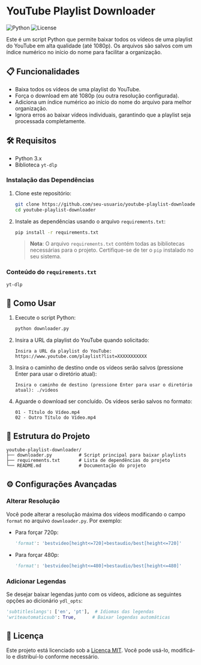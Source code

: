 # YouTube Playlist Downloader

![Python](https://img.shields.io/badge/Python-3.x-blue) ![License](https://img.shields.io/badge/License-MIT-green)

Este é um script Python que permite baixar todos os vídeos de uma playlist do YouTube em alta qualidade (até 1080p). Os arquivos são salvos com um índice numérico no início do nome para facilitar a organização.

## 📋 Funcionalidades

- Baixa todos os vídeos de uma playlist do YouTube.
- Força o download em até 1080p (ou outra resolução configurada).
- Adiciona um índice numérico ao início do nome do arquivo para melhor organização.
- Ignora erros ao baixar vídeos individuais, garantindo que a playlist seja processada completamente.

## 🛠️ Requisitos

- Python 3.x
- Biblioteca `yt-dlp`

### Instalação das Dependências

1. Clone este repositório:

   ```bash
   git clone https://github.com/seu-usuario/youtube-playlist-downloader.git
   cd youtube-playlist-downloader
   ```

2. Instale as dependências usando o arquivo `requirements.txt`:

   ```bash
   pip install -r requirements.txt
   ```

   > **Nota**: O arquivo `requirements.txt` contém todas as bibliotecas necessárias para o projeto. Certifique-se de ter o `pip` instalado no seu sistema.

### Conteúdo do `requirements.txt`

```txt
yt-dlp
```

## 🚀 Como Usar

1. Execute o script Python:

   ```bash
   python downloader.py
   ```

2. Insira a URL da playlist do YouTube quando solicitado:

   ```
   Insira a URL da playlist do YouTube: https://www.youtube.com/playlist?list=XXXXXXXXXXX
   ```

3. Insira o caminho de destino onde os vídeos serão salvos (pressione Enter para usar o diretório atual):

   ```
   Insira o caminho de destino (pressione Enter para usar o diretório atual): ./videos
   ```

4. Aguarde o download ser concluído. Os vídeos serão salvos no formato:

   ```
   01 - Título do Vídeo.mp4
   02 - Outro Título do Vídeo.mp4
   ```

## 📂 Estrutura do Projeto

```
youtube-playlist-downloader/
├── downloader.py          # Script principal para baixar playlists
├── requirements.txt       # Lista de dependências do projeto
└── README.md              # Documentação do projeto
```

## ⚙️ Configurações Avançadas

### Alterar Resolução
Você pode alterar a resolução máxima dos vídeos modificando o campo `format` no arquivo `downloader.py`. Por exemplo:

- Para forçar 720p:
  ```python
  'format': 'bestvideo[height<=720]+bestaudio/best[height<=720]'
  ```

- Para forçar 480p:
  ```python
  'format': 'bestvideo[height<=480]+bestaudio/best[height<=480]'
  ```

### Adicionar Legendas
Se desejar baixar legendas junto com os vídeos, adicione as seguintes opções ao dicionário `ydl_opts`:

```python
'subtitleslangs': ['en', 'pt'],  # Idiomas das legendas
'writeautomaticsub': True,      # Baixar legendas automáticas
```

## 📜 Licença

Este projeto está licenciado sob a [Licença MIT](LICENSE). Você pode usá-lo, modificá-lo e distribuí-lo conforme necessário.
